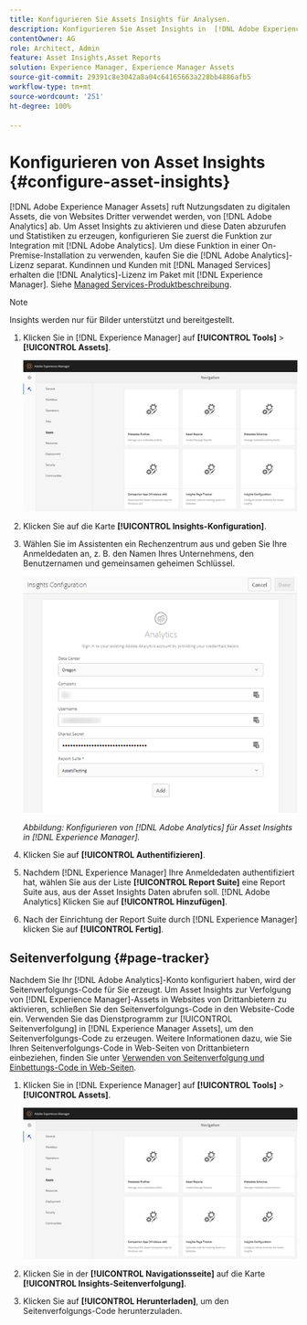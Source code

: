 ```yaml
---
title: Konfigurieren Sie Assets Insights für Analysen.
description: Konfigurieren Sie Asset Insights in  [!DNL Adobe Experience Manager Assets].
contentOwner: AG
role: Architect, Admin
feature: Asset Insights,Asset Reports
solution: Experience Manager, Experience Manager Assets
source-git-commit: 29391c8e3042a8a04c64165663a228bb4886afb5
workflow-type: tm+mt
source-wordcount: '251'
ht-degree: 100%

---
```


# Konfigurieren von Asset Insights {#configure-asset-insights}

[!DNL Adobe Experience Manager Assets] ruft Nutzungsdaten zu digitalen Assets, die von Websites Dritter verwendet werden, von [!DNL Adobe Analytics] ab. Um Asset Insights zu aktivieren und diese Daten abzurufen und Statistiken zu erzeugen, konfigurieren Sie zuerst die Funktion zur Integration mit [!DNL Adobe Analytics]. Um diese Funktion in einer On-Premise-Installation zu verwenden, kaufen Sie die [!DNL Adobe Analytics]-Lizenz separat. Kundinnen und Kunden mit [!DNL Managed Services] erhalten die [!DNL Analytics]-Lizenz im Paket mit [!DNL Experience Manager]. Siehe [Managed Services-Produktbeschreibung](https://helpx.adobe.com/de/legal/product-descriptions/adobe-experience-manager-managed-services.html).

>[!NOTE]
>
>Insights werden nur für Bilder unterstützt und bereitgestellt.

1. Klicken Sie in [!DNL Experience Manager] auf **[!UICONTROL Tools]** > **[!UICONTROL Assets]**.

   ![chlimage_1-72](assets/chlimage_1-210.png)

1. Klicken Sie auf die Karte **[!UICONTROL Insights-Konfiguration]**.
1. Wählen Sie im Assistenten ein Rechenzentrum aus und geben Sie Ihre Anmeldedaten an, z. B. den Namen Ihres Unternehmens, den Benutzernamen und gemeinsamen geheimen Schlüssel.

   ![Konfigurieren von Adobe Analytics für Asset Insights in Experience Manager ](assets/insights_config2.png)

   *Abbildung: Konfigurieren von [!DNL Adobe Analytics] für Asset Insights in [!DNL Experience Manager].*

1. Klicken Sie auf **[!UICONTROL Authentifizieren]**.
1. Nachdem [!DNL Experience Manager] Ihre Anmeldedaten authentifiziert hat, wählen Sie aus der Liste **[!UICONTROL Report Suite]** eine Report Suite aus, aus der Asset Insights Daten abrufen soll. [!DNL Adobe Analytics] Klicken Sie auf **[!UICONTROL Hinzufügen]**.
1. Nach der Einrichtung der Report Suite durch [!DNL Experience Manager] klicken Sie auf **[!UICONTROL Fertig]**.

## Seitenverfolgung {#page-tracker}

Nachdem Sie Ihr [!DNL Adobe Analytics]-Konto konfiguriert haben, wird der Seitenverfolgungs-Code für Sie erzeugt. Um Asset Insights zur Verfolgung von [!DNL Experience Manager]-Assets in Websites von Drittanbietern zu aktivieren, schließen Sie den Seitenverfolgungs-Code in den Website-Code ein. Verwenden Sie das Dienstprogramm zur [!UICONTROL Seitenverfolgung] in [!DNL Experience Manager Assets], um den Seitenverfolgungs-Code zu erzeugen. Weitere Informationen dazu, wie Sie Ihren Seitenverfolgungs-Code in Web-Seiten von Drittanbietern einbeziehen, finden Sie unter [Verwenden von Seitenverfolgung und Einbettungs-Code in Web-Seiten](/help/assets/use-page-tracker.md).

1. Klicken Sie in [!DNL Experience Manager] auf **[!UICONTROL Tools]** > **[!UICONTROL Assets]**.

   ![chlimage_1-73](assets/chlimage_1-214.png)

1. Klicken Sie in der **[!UICONTROL Navigationsseite]** auf die Karte **[!UICONTROL Insights-Seitenverfolgung]**.
1. Klicken Sie auf **[!UICONTROL Herunterladen]**, um den Seitenverfolgungs-Code herunterzuladen.
